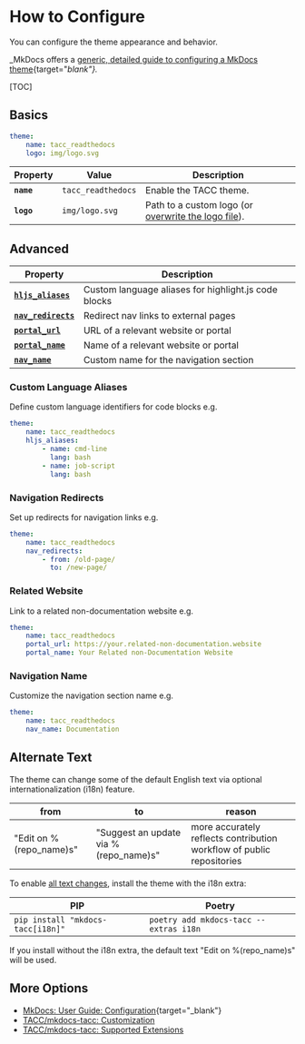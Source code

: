 # How to Configure

You can configure the theme appearance and behavior.

_MkDocs offers a [generic, detailed guide to configuring a MkDocs theme](https://www.mkdocs.org/user-guide/configuration/){target="_blank"}._

[TOC]

<style id="table-style">
    table:not(#alternate-text ~ *) td:first-child { font-weight: bold; }
</style>

## Basics

```yaml
theme:
    name: tacc_readthedocs
    logo: img/logo.svg
```

| Property | Value | Description |
| - | - | - |
| `name` | `tacc_readthedocs` | Enable the TACC theme. |
| `logo` | `img/logo.svg` | Path to a custom logo (or [overwrite the logo file](./customize.md#templates-assets)). |

## Advanced

| Property | Description |
| - | - |
| [`hljs_aliases`](#custom-language-aliases) | Custom language aliases for highlight.js code blocks |
| [`nav_redirects`](#navigation-redirects) | Redirect nav links to external pages |
| [`portal_url`](#related-website) | URL of a relevant website or portal |
| [`portal_name`](#related-website) | Name of a relevant website or portal |
| [`nav_name`](#navigation-name) | Custom name for the navigation section |

### Custom Language Aliases

Define custom language identifiers for code blocks e.g.

```yaml
theme:
    name: tacc_readthedocs
    hljs_aliases:
        - name: cmd-line
          lang: bash
        - name: job-script
          lang: bash
```

### Navigation Redirects

Set up redirects for navigation links e.g.

```yaml
theme:
    name: tacc_readthedocs
    nav_redirects:
        - from: /old-page/
          to: /new-page/
```

### Related Website

Link to a related non-documentation website e.g.

```yaml
theme:
    name: tacc_readthedocs
    portal_url: https://your.related-non-documentation.website
    portal_name: Your Related non-Documentation Website
```

### Navigation Name

Customize the navigation section name e.g.

```yaml
theme:
    name: tacc_readthedocs
    nav_name: Documentation
```

## Alternate Text

The theme can change some of the default English text via optional internationalization (i18n) feature.

| from | to | reason |
| - | - | - |
| "Edit on %(repo_name)s" | "Suggest an update via %(repo_name)s" | more accurately reflects contribution workflow of public repositories |

To enable [all text changes](https://github.com/TACC/mkdocs-tacc/main/tacc_readthedocs/locales/en/LC_MESSAGES/messages.po), install the theme with the i18n extra:

| PIP | Poetry |
| - | - |
| `pip install "mkdocs-tacc[i18n]"` | `poetry add mkdocs-tacc --extras i18n` |

If you install without the i18n extra, the default text "Edit on %(repo_name)s" will be used.

## More Options

- [MkDocs: User Guide: Configuration](https://www.mkdocs.org/user-guide/configuration/){target="_blank"}
- [TACC/mkdocs-tacc: Customization](customize.md)
- [TACC/mkdocs-tacc: Supported Extensions](extensions.md)
